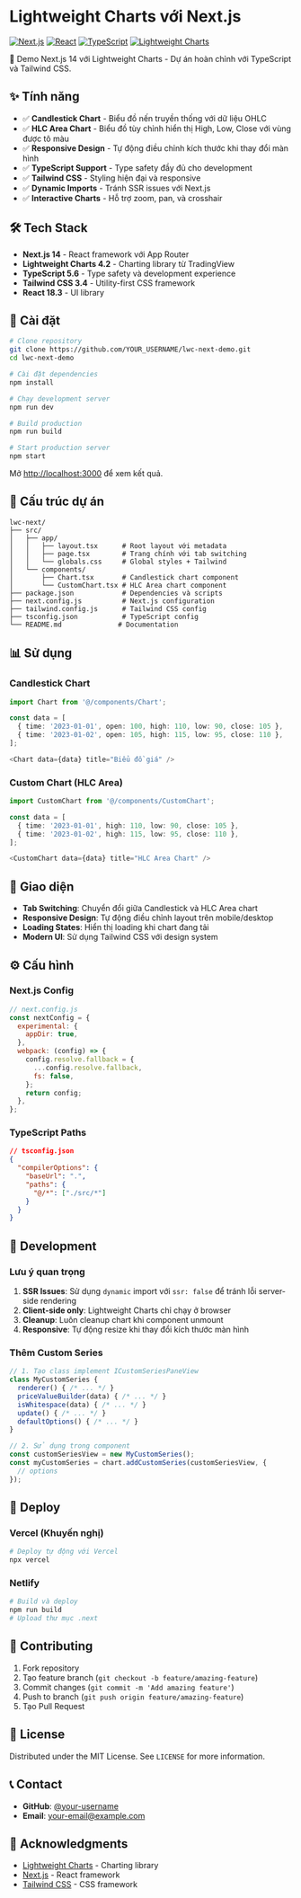 # Lightweight Charts với Next.js

[![Next.js](https://img.shields.io/badge/Next.js-14.2.5-black)](https://nextjs.org/)
[![React](https://img.shields.io/badge/React-18.3.1-blue)](https://reactjs.org/)
[![TypeScript](https://img.shields.io/badge/TypeScript-5.6.3-blue)](https://www.typescriptlang.org/)
[![Lightweight Charts](https://img.shields.io/badge/Lightweight%20Charts-4.2.0-green)](https://www.tradingview.com/lightweight-charts/)

🚀 Demo Next.js 14 với Lightweight Charts - Dự án hoàn chỉnh với TypeScript và Tailwind CSS.

## ✨ Tính năng

- ✅ **Candlestick Chart** - Biểu đồ nến truyền thống với dữ liệu OHLC
- ✅ **HLC Area Chart** - Biểu đồ tùy chỉnh hiển thị High, Low, Close với vùng được tô màu
- ✅ **Responsive Design** - Tự động điều chỉnh kích thước khi thay đổi màn hình
- ✅ **TypeScript Support** - Type safety đầy đủ cho development
- ✅ **Tailwind CSS** - Styling hiện đại và responsive
- ✅ **Dynamic Imports** - Tránh SSR issues với Next.js
- ✅ **Interactive Charts** - Hỗ trợ zoom, pan, và crosshair

## 🛠️ Tech Stack

- **Next.js 14** - React framework với App Router
- **Lightweight Charts 4.2** - Charting library từ TradingView
- **TypeScript 5.6** - Type safety và development experience
- **Tailwind CSS 3.4** - Utility-first CSS framework
- **React 18.3** - UI library

## 🚀 Cài đặt

```bash
# Clone repository
git clone https://github.com/YOUR_USERNAME/lwc-next-demo.git
cd lwc-next-demo

# Cài đặt dependencies
npm install

# Chạy development server
npm run dev

# Build production
npm run build

# Start production server
npm start
```

Mở [http://localhost:3000](http://localhost:3000) để xem kết quả.

## 📁 Cấu trúc dự án

```
lwc-next/
├── src/
│   ├── app/
│   │   ├── layout.tsx      # Root layout với metadata
│   │   ├── page.tsx        # Trang chính với tab switching
│   │   └── globals.css     # Global styles + Tailwind
│   └── components/
│       ├── Chart.tsx       # Candlestick chart component
│       └── CustomChart.tsx # HLC Area chart component
├── package.json            # Dependencies và scripts
├── next.config.js          # Next.js configuration
├── tailwind.config.js      # Tailwind CSS config
├── tsconfig.json           # TypeScript config
└── README.md              # Documentation
```

## 📊 Sử dụng

### Candlestick Chart

```typescript
import Chart from '@/components/Chart';

const data = [
  { time: '2023-01-01', open: 100, high: 110, low: 90, close: 105 },
  { time: '2023-01-02', open: 105, high: 115, low: 95, close: 110 },
];

<Chart data={data} title="Biểu đồ giá" />
```

### Custom Chart (HLC Area)

```typescript
import CustomChart from '@/components/CustomChart';

const data = [
  { time: '2023-01-01', high: 110, low: 90, close: 105 },
  { time: '2023-01-02', high: 115, low: 95, close: 110 },
];

<CustomChart data={data} title="HLC Area Chart" />
```

## 🎨 Giao diện

- **Tab Switching**: Chuyển đổi giữa Candlestick và HLC Area chart
- **Responsive Design**: Tự động điều chỉnh layout trên mobile/desktop
- **Loading States**: Hiển thị loading khi chart đang tải
- **Modern UI**: Sử dụng Tailwind CSS với design system

## ⚙️ Cấu hình

### Next.js Config
```javascript
// next.config.js
const nextConfig = {
  experimental: {
    appDir: true,
  },
  webpack: (config) => {
    config.resolve.fallback = {
      ...config.resolve.fallback,
      fs: false,
    };
    return config;
  },
};
```

### TypeScript Paths
```json
// tsconfig.json
{
  "compilerOptions": {
    "baseUrl": ".",
    "paths": {
      "@/*": ["./src/*"]
    }
  }
}
```

## 🔧 Development

### Lưu ý quan trọng

1. **SSR Issues**: Sử dụng `dynamic` import với `ssr: false` để tránh lỗi server-side rendering
2. **Client-side only**: Lightweight Charts chỉ chạy ở browser
3. **Cleanup**: Luôn cleanup chart khi component unmount
4. **Responsive**: Tự động resize khi thay đổi kích thước màn hình

### Thêm Custom Series

```typescript
// 1. Tạo class implement ICustomSeriesPaneView
class MyCustomSeries {
  renderer() { /* ... */ }
  priceValueBuilder(data) { /* ... */ }
  isWhitespace(data) { /* ... */ }
  update() { /* ... */ }
  defaultOptions() { /* ... */ }
}

// 2. Sử dụng trong component
const customSeriesView = new MyCustomSeries();
const myCustomSeries = chart.addCustomSeries(customSeriesView, {
  // options
});
```

## 🚀 Deploy

### Vercel (Khuyến nghị)
```bash
# Deploy tự động với Vercel
npx vercel
```

### Netlify
```bash
# Build và deploy
npm run build
# Upload thư mục .next
```

## 🤝 Contributing

1. Fork repository
2. Tạo feature branch (`git checkout -b feature/amazing-feature`)
3. Commit changes (`git commit -m 'Add amazing feature'`)
4. Push to branch (`git push origin feature/amazing-feature`)
5. Tạo Pull Request

## 📝 License

Distributed under the MIT License. See `LICENSE` for more information.

## 📞 Contact

- **GitHub**: [@your-username](https://github.com/your-username)
- **Email**: your-email@example.com

## 🙏 Acknowledgments

- [Lightweight Charts](https://www.tradingview.com/lightweight-charts/) - Charting library
- [Next.js](https://nextjs.org/) - React framework
- [Tailwind CSS](https://tailwindcss.com/) - CSS framework 